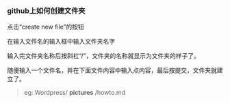 ### github上如何创建文件夹

点击“create new file”的按钮

在输入文件名的输入框中输入文件夹名字

输入完文件夹名称后按斜杠“/”，文件夹的名称就显示为文件夹的样子了。

随便输入一个文件名，并在下面文件内容中输入点内容，最后按提交，文件夹就建立了。

> eg: Wordpress/ **pictures** /howto.md
